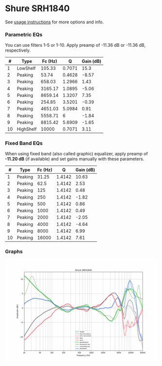 # Shure SRH1840
See [usage instructions](https://github.com/jaakkopasanen/AutoEq#usage) for more options and info.

### Parametric EQs
You can use filters 1-5 or 1-10. Apply preamp of -11.36 dB or -11.36 dB, respectively.

|   # | Type      |   Fc (Hz) |      Q |   Gain (dB) |
|-----|-----------|-----------|--------|-------------|
|   1 | LowShelf  |    105.33 | 0.7071 |       15.3  |
|   2 | Peaking   |     53.74 | 0.4628 |       -8.57 |
|   3 | Peaking   |    658.03 | 1.2966 |        1.43 |
|   4 | Peaking   |   3165.17 | 1.0895 |       -5.06 |
|   5 | Peaking   |   8659.14 | 1.3207 |        7.35 |
|   6 | Peaking   |    254.85 | 3.5201 |       -0.39 |
|   7 | Peaking   |   4651.03 | 5.0984 |        0.91 |
|   8 | Peaking   |   5558.71 | 6      |       -1.84 |
|   9 | Peaking   |   8815.42 | 5.6909 |       -1.65 |
|  10 | HighShelf |  10000    | 0.7071 |        3.11 |

### Fixed Band EQs
When using fixed band (also called graphic) equalizer, apply preamp of **-11.20 dB** (if available) and set gains manually with these parameters.

|   # | Type    |   Fc (Hz) |      Q |   Gain (dB) |
|-----|---------|-----------|--------|-------------|
|   1 | Peaking |     31.25 | 1.4142 |       10.63 |
|   2 | Peaking |     62.5  | 1.4142 |        2.53 |
|   3 | Peaking |    125    | 1.4142 |        0.48 |
|   4 | Peaking |    250    | 1.4142 |       -1.82 |
|   5 | Peaking |    500    | 1.4142 |        0.86 |
|   6 | Peaking |   1000    | 1.4142 |        0.49 |
|   7 | Peaking |   2000    | 1.4142 |       -2.05 |
|   8 | Peaking |   4000    | 1.4142 |       -4.64 |
|   9 | Peaking |   8000    | 1.4142 |        6.99 |
|  10 | Peaking |  16000    | 1.4142 |        7.61 |

### Graphs
![](./Shure%20SRH1840.png)
